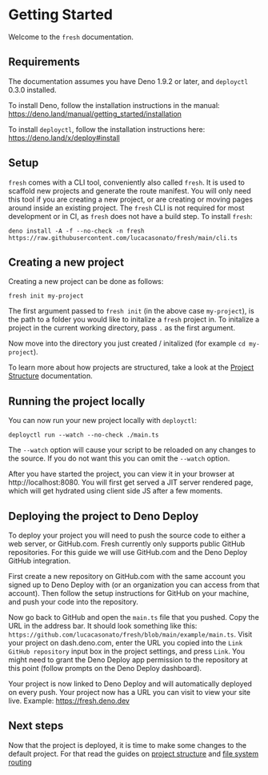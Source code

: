 # Getting Started

Welcome to the `fresh` documentation.

## Requirements

The documentation assumes you have Deno 1.9.2 or later, and `deployctl` 0.3.0
installed.

To install Deno, follow the installation instructions in the manual:
https://deno.land/manual/getting_started/installation

To install `deployctl`, follow the installation instructions here:
https://deno.land/x/deploy#install

## Setup

`fresh` comes with a CLI tool, conveniently also called `fresh`. It is used to
scaffold new projects and generate the route manifest. You will only need this
tool if you are creating a new project, or are creating or moving pages around
inside an existing project. The `fresh` CLI is not required for most development
or in CI, as `fresh` does not have a build step. To install `fresh`:

```
deno install -A -f --no-check -n fresh https://raw.githubusercontent.com/lucacasonato/fresh/main/cli.ts
```

## Creating a new project

Creating a new project can be done as follows:

```
fresh init my-project
```

The first argument passed to `fresh init` (in the above case `my-project`), is
the path to a folder you would like to initalize a `fresh` project in. To
initalize a project in the current working directory, pass `.` as the first
argument.

Now move into the directory you just created / initalized (for example
`cd my-project`).

To learn more about how projects are structured, take a look at the
[Project Structure](./project-structure.md) documentation.

## Running the project locally

You can now run your new project locally with `deployctl`:

```
deployctl run --watch --no-check ./main.ts
```

The `--watch` option will cause your script to be reloaded on any changes to the
source. If you do not want this you can omit the `--watch` option.

After you have started the project, you can view it in your browser at
http://localhost:8080. You will first get served a JIT server rendered page,
which will get hydrated using client side JS after a few moments.

## Deploying the project to Deno Deploy

To deploy your project you will need to push the source code to either a web
server, or GitHub.com. Fresh currently only supports public GitHub repositories.
For this guide we will use GitHub.com and the Deno Deploy GitHub integration.

First create a new repository on GitHub.com with the same account you signed up
to Deno Deploy with (or an organization you can access from that account). Then
follow the setup instructions for GitHub on your machine, and push your code
into the repository.

Now go back to GitHub and open the `main.ts` file that you pushed. Copy the URL
in the address bar. It should look something like this:
`https://github.com/lucacasonato/fresh/blob/main/example/main.ts`. Visit your
project on dash.deno.com, enter the URL you copied into the
`Link GitHub repository` input box in the project settings, and press `Link`.
You might need to grant the Deno Deploy app permission to the repository at this
point (follow prompts on the Deno Deploy dashboard).

Your project is now linked to Deno Deploy and will automatically deployed on
every push. Your project now has a URL you can visit to view your site live.
Example: https://fresh.deno.dev

## Next steps

Now that the project is deployed, it is time to make some changes to the default
project. For that read the guides on [project structure](./project-structure.md)
and [file system routing](./file-system-routing.md)
